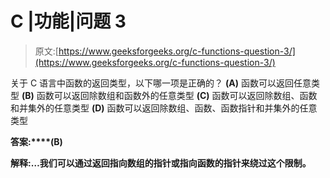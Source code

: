 # C |功能|问题 3

> 原文:[https://www.geeksforgeeks.org/c-functions-question-3/](https://www.geeksforgeeks.org/c-functions-question-3/)

关于 C 语言中函数的返回类型，以下哪一项是正确的？
**(A)** 函数可以返回任意类型
**(B)** 函数可以返回除数组和函数外的任意类型
**(C)** 函数可以返回除数组、函数和并集外的任意类型
**(D)** 函数可以返回除数组、函数、函数指针和并集外的任意类型

**答案:****(B)**

**解释:…我们可以通过返回指向数组的指针或指向函数的指针来绕过这个限制。**